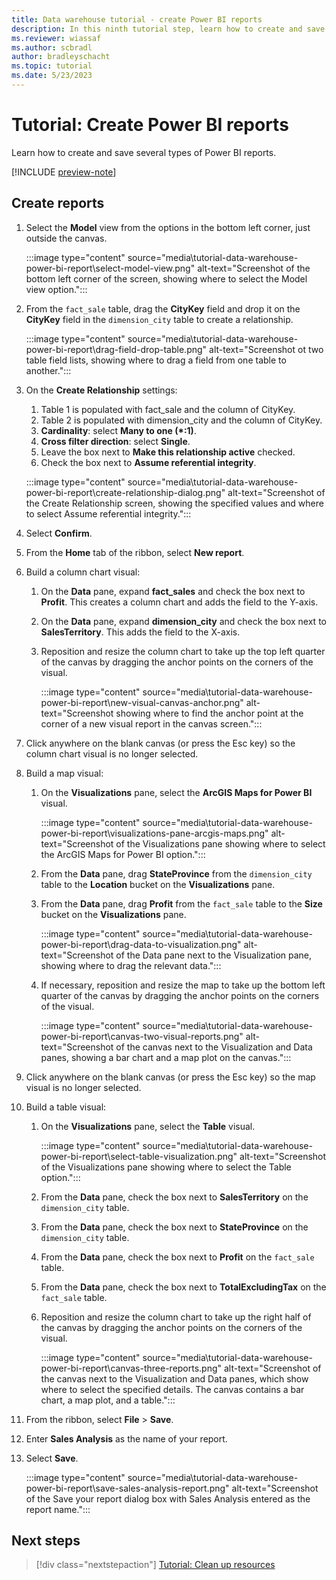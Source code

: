 ```yaml
---
title: Data warehouse tutorial - create Power BI reports
description: In this ninth tutorial step, learn how to create and save several types of Power BI reports with the data you ingested in earlier tutorial steps.
ms.reviewer: wiassaf
ms.author: scbradl
author: bradleyschacht
ms.topic: tutorial
ms.date: 5/23/2023
---
```


# Tutorial: Create Power BI reports

Learn how to create and save several types of Power BI reports.

[!INCLUDE [preview-note](../includes/preview-note.md)]

## Create reports

1. Select the **Model** view from the options in the bottom left corner, just outside the canvas.

   :::image type="content" source="media\tutorial-data-warehouse-power-bi-report\select-model-view.png" alt-text="Screenshot of the bottom left corner of the screen, showing where to select the Model view option.":::

1. From the `fact_sale` table, drag the **CityKey** field and drop it on the **CityKey** field in the `dimension_city` table to create a relationship.

   :::image type="content" source="media\tutorial-data-warehouse-power-bi-report\drag-field-drop-table.png" alt-text="Screenshot ot two table field lists, showing where to drag a field from one table to another.":::

1. On the **Create Relationship** settings:

   1. Table 1 is populated with fact_sale and the column of CityKey.
   1. Table 2 is populated with dimension_city and the column of CityKey.
   1. **Cardinality**: select **Many to one (\*:1)**.
   1. **Cross filter direction**: select **Single**.
   1. Leave the box next to **Make this relationship active** checked.
   1. Check the box next to **Assume referential integrity**.

   :::image type="content" source="media\tutorial-data-warehouse-power-bi-report\create-relationship-dialog.png" alt-text="Screenshot of the Create Relationship screen, showing the specified values and where to select Assume referential integrity.":::

1. Select **Confirm**.

1. From the **Home** tab of the ribbon, select **New report**.

1. Build a column chart visual:

   1. On the **Data** pane, expand **fact_sales** and check the box next to **Profit**. This creates a column chart and adds the field to the Y-axis.
   1. On the **Data** pane, expand **dimension_city** and check the box next to **SalesTerritory**. This adds the field to the X-axis.
   1. Reposition and resize the column chart to take up the top left quarter of the canvas by dragging the anchor points on the corners of the visual.

      :::image type="content" source="media\tutorial-data-warehouse-power-bi-report\new-visual-canvas-anchor.png" alt-text="Screenshot showing where to find the anchor point at the corner of a new visual report in the canvas screen.":::

1. Click anywhere on the blank canvas (or press the Esc key) so the column chart visual is no longer selected.

1. Build a map visual:

   1. On the **Visualizations** pane, select the **ArcGIS Maps for Power BI** visual.

      :::image type="content" source="media\tutorial-data-warehouse-power-bi-report\visualizations-pane-arcgis-maps.png" alt-text="Screenshot of the Visualizations pane showing where to select the ArcGIS Maps for Power BI option.":::

   1. From the **Data** pane, drag **StateProvince** from the `dimension_city` table to the **Location** bucket on the **Visualizations** pane.
   1. From the **Data** pane, drag **Profit** from the `fact_sale` table to the **Size** bucket on the **Visualizations** pane.

      :::image type="content" source="media\tutorial-data-warehouse-power-bi-report\drag-data-to-visualization.png" alt-text="Screenshot of the Data pane next to the Visualization pane, showing where to drag the relevant data.":::

   1. If necessary, reposition and resize the map to take up the bottom left quarter of the canvas by dragging the anchor points on the corners of the visual.

      :::image type="content" source="media\tutorial-data-warehouse-power-bi-report\canvas-two-visual-reports.png" alt-text="Screenshot of the canvas next to the Visualization and Data panes, showing a bar chart and a map plot on the canvas.":::

1. Click anywhere on the blank canvas (or press the Esc key) so the map visual is no longer selected.

1. Build a table visual:
   1. On the **Visualizations** pane, select the **Table** visual.

      :::image type="content" source="media\tutorial-data-warehouse-power-bi-report\select-table-visualization.png" alt-text="Screenshot of the Visualizations pane showing where to select the Table option.":::

   1. From the **Data** pane, check the box next to **SalesTerritory** on the `dimension_city` table.
   1. From the **Data** pane, check the box next to **StateProvince** on the `dimension_city` table.
   1. From the **Data** pane, check the box next to **Profit** on the `fact_sale` table.
   1. From the **Data** pane, check the box next to **TotalExcludingTax** on the `fact_sale` table.
   1. Reposition and resize the column chart to take up the right half of the canvas by dragging the anchor points on the corners of the visual.

      :::image type="content" source="media\tutorial-data-warehouse-power-bi-report\canvas-three-reports.png" alt-text="Screenshot of the canvas next to the Visualization and Data panes, which show where to select the specified details. The canvas contains a bar chart, a map plot, and a table.":::

1. From the ribbon, select **File** > **Save**.

1. Enter **Sales Analysis** as the name of your report.

1. Select **Save**.

   :::image type="content" source="media\tutorial-data-warehouse-power-bi-report\save-sales-analysis-report.png" alt-text="Screenshot of the Save your report dialog box with Sales Analysis entered as the report name.":::

## Next steps

> [!div class="nextstepaction"]
> [Tutorial: Clean up resources](tutorial-data-warehouse-clean-up.md)
